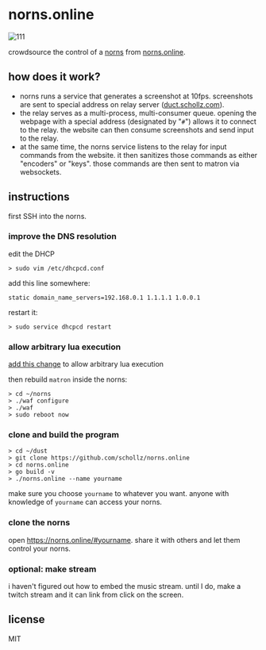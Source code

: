 # norns.online

![111](https://user-images.githubusercontent.com/6550035/99736745-c470c180-2a7b-11eb-80d4-e9b2a02167cf.png)

crowdsource the control of a [norns](https://monome.org/docs/norns/) from [norns.online](https://norns.online#infinitedigits).

## how does it work?

- norns runs a service that generates a screenshot at 10fps. screenshots are sent to special address on relay server ([duct.schollz.com](https://duct.schollz.com)). 
- the relay serves as a multi-process, multi-consumer queue. opening the webpage with a special address (designated by "`#`") allows it to connect to the relay. the website can then consume screenshots and send input to the relay.
- at the same time, the norns service listens to the relay for input commands from the website. it then sanitizes those commands as either "encoders" or "keys". those commands are then sent to matron via websockets.

## instructions

first SSH into the norns.

### improve the DNS resolution

edit the DHCP

```
> sudo vim /etc/dhcpcd.conf
```

add this line somewhere:

```
static domain_name_servers=192.168.0.1 1.1.1.1 1.0.0.1
```

restart it:

```
> sudo service dhcpcd restart
```


### allow arbitrary lua execution

[add this change](https://github.com/schollz/norns/commit/3202c3f1cfd40ac132d59e66276bfe0653ca2264) to allow arbitrary lua execution

then rebuild `matron` inside the norns:

```
> cd ~/norns
> ./waf configure
> ./waf
> sudo reboot now
``` 

### clone and build the program

```
> cd ~/dust
> git clone https://github.com/schollz/norns.online
> cd norns.online
> go build -v
> ./norns.online --name yourname
```

make sure you choose `yourname` to whatever you want. anyone with knowledge of `yourname` can access your norns.

### clone the norns

open https://norns.online/#yourname. share it with others and let them control your norns.

### optional: make stream

i haven't figured out how to embed the music stream. until I do, make a twitch stream and it can link from click on the screen.

## license

MIT